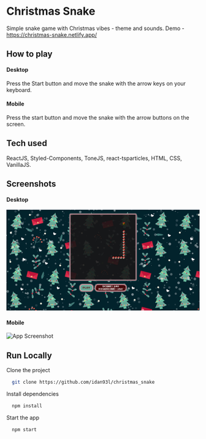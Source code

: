 
# Christmas Snake

Simple snake game with Christmas vibes - theme and sounds.
Demo - https://christmas-snake.netlify.app/

## How to play
#### Desktop
Press the Start button and move the snake with the arrow keys on your keyboard.

#### Mobile
Press the start button and move the snake with the arrow buttons on the screen.
## Tech used

ReactJS, Styled-Components, ToneJS, react-tsparticles, HTML, CSS, VanillaJS.
## Screenshots

#### Desktop

![App Screenshot](/src/assests/christmas_snake_desktop.jpg)

#### Mobile

![App Screenshot](https://i.ibb.co/drKTRyS/snake-mobile.jpg)


## Run Locally

Clone the project

```bash
  git clone https://github.com/idan93l/christmas_snake
```

Install dependencies

```bash
  npm install
```

Start the app

```bash
  npm start
```

